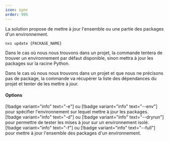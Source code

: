 ```yaml
---
icon: sync
order: 995
---
```

La solution propose de mettre à jour l'ensemble ou une partie des packages d'un environnement.

```console
nxs update {PACKAGE_NAME}
```

Dans le cas où nous nous trouvons dans un projet, la commande tentera de trouver un environnement par défaut disponible, sinon mettra à jour les packages sur la racine Python.

Dans le cas où nous nous trouvons dans un projet et que nous ne précisons pas de package, la commande va récupérer la liste des dépendances du projet et tenter de les mettre à jour.
<br>
#### Options

[!badge variant="info" text="-e"] ou [!badge variant="info" text="--env"] pour spécifier l'environnement sur lequel mettre à jour les packages.
[!badge variant="info" text="-d"] ou [!badge variant="info" text="--dryrun"] pour permettre de tester les mises à jour sur un environnement isolé.
[!badge variant="info" text="-f"] ou [!badge variant="info" text="--full"] pour mettre à jour l'ensemble des packages d'un environnement.
